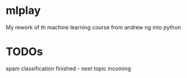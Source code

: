 # mlplay
My rework of th machine learning course from andrew ng into python
# TODOs
spam classification finished - next topic incoming